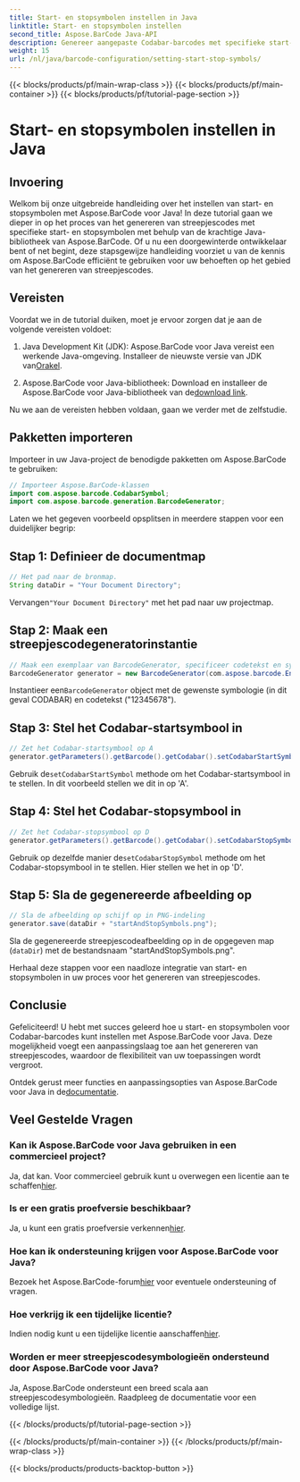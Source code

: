 ```yaml
---
title: Start- en stopsymbolen instellen in Java
linktitle: Start- en stopsymbolen instellen
second_title: Aspose.BarCode Java-API
description: Genereer aangepaste Codabar-barcodes met specifieke start- en stopsymbolen in Java met behulp van Aspose.BarCode. Volg onze stapsgewijze handleiding voor een naadloze integratie.
weight: 15
url: /nl/java/barcode-configuration/setting-start-stop-symbols/
---
```


{{< blocks/products/pf/main-wrap-class >}}
{{< blocks/products/pf/main-container >}}
{{< blocks/products/pf/tutorial-page-section >}}

# Start- en stopsymbolen instellen in Java


## Invoering

Welkom bij onze uitgebreide handleiding over het instellen van start- en stopsymbolen met Aspose.BarCode voor Java! In deze tutorial gaan we dieper in op het proces van het genereren van streepjescodes met specifieke start- en stopsymbolen met behulp van de krachtige Java-bibliotheek van Aspose.BarCode. Of u nu een doorgewinterde ontwikkelaar bent of net begint, deze stapsgewijze handleiding voorziet u van de kennis om Aspose.BarCode efficiënt te gebruiken voor uw behoeften op het gebied van het genereren van streepjescodes.

## Vereisten

Voordat we in de tutorial duiken, moet je ervoor zorgen dat je aan de volgende vereisten voldoet:

1.  Java Development Kit (JDK): Aspose.BarCode voor Java vereist een werkende Java-omgeving. Installeer de nieuwste versie van JDK van[Orakel](https://www.oracle.com/java/technologies/javase-downloads.html).

2.  Aspose.BarCode voor Java-bibliotheek: Download en installeer de Aspose.BarCode voor Java-bibliotheek van de[download link](https://releases.aspose.com/barcode/java/).

Nu we aan de vereisten hebben voldaan, gaan we verder met de zelfstudie.

## Pakketten importeren

Importeer in uw Java-project de benodigde pakketten om Aspose.BarCode te gebruiken:

```java
// Importeer Aspose.BarCode-klassen
import com.aspose.barcode.CodabarSymbol;
import com.aspose.barcode.generation.BarcodeGenerator;
```

Laten we het gegeven voorbeeld opsplitsen in meerdere stappen voor een duidelijker begrip:

## Stap 1: Definieer de documentmap

```java
// Het pad naar de bronmap.
String dataDir = "Your Document Directory";
```

 Vervangen`"Your Document Directory"` met het pad naar uw projectmap.

## Stap 2: Maak een streepjescodegeneratorinstantie

```java
// Maak een exemplaar van BarcodeGenerator, specificeer codetekst en symbologie in de constructor
BarcodeGenerator generator = new BarcodeGenerator(com.aspose.barcode.EncodeTypes.CODABAR, "12345678");
```

 Instantieer een`BarcodeGenerator` object met de gewenste symbologie (in dit geval CODABAR) en codetekst ("12345678").

## Stap 3: Stel het Codabar-startsymbool in

```java
// Zet het Codabar-startsymbool op A
generator.getParameters().getBarcode().getCodabar().setCodabarStartSymbol(CodabarSymbol.A);
```

 Gebruik de`setCodabarStartSymbol` methode om het Codabar-startsymbool in te stellen. In dit voorbeeld stellen we dit in op 'A'.

## Stap 4: Stel het Codabar-stopsymbool in

```java
// Zet het Codabar-stopsymbool op D
generator.getParameters().getBarcode().getCodabar().setCodabarStopSymbol(CodabarSymbol.D);
```

 Gebruik op dezelfde manier de`setCodabarStopSymbol` methode om het Codabar-stopsymbool in te stellen. Hier stellen we het in op 'D'.

## Stap 5: Sla de gegenereerde afbeelding op

```java
// Sla de afbeelding op schijf op in PNG-indeling
generator.save(dataDir + "startAndStopSymbols.png");
```

Sla de gegenereerde streepjescodeafbeelding op in de opgegeven map (`dataDir`) met de bestandsnaam "startAndStopSymbols.png".

Herhaal deze stappen voor een naadloze integratie van start- en stopsymbolen in uw proces voor het genereren van streepjescodes.

## Conclusie

Gefeliciteerd! U hebt met succes geleerd hoe u start- en stopsymbolen voor Codabar-barcodes kunt instellen met Aspose.BarCode voor Java. Deze mogelijkheid voegt een aanpassingslaag toe aan het genereren van streepjescodes, waardoor de flexibiliteit van uw toepassingen wordt vergroot.

 Ontdek gerust meer functies en aanpassingsopties van Aspose.BarCode voor Java in de[documentatie](https://reference.aspose.com/barcode/java/).

## Veel Gestelde Vragen

### Kan ik Aspose.BarCode voor Java gebruiken in een commercieel project?
 Ja, dat kan. Voor commercieel gebruik kunt u overwegen een licentie aan te schaffen[hier](https://purchase.aspose.com/buy).

### Is er een gratis proefversie beschikbaar?
 Ja, u kunt een gratis proefversie verkennen[hier](https://releases.aspose.com/).

### Hoe kan ik ondersteuning krijgen voor Aspose.BarCode voor Java?
 Bezoek het Aspose.BarCode-forum[hier](https://forum.aspose.com/c/barcode/13) voor eventuele ondersteuning of vragen.

### Hoe verkrijg ik een tijdelijke licentie?
 Indien nodig kunt u een tijdelijke licentie aanschaffen[hier](https://purchase.aspose.com/temporary-license/).

### Worden er meer streepjescodesymbologieën ondersteund door Aspose.BarCode voor Java?
Ja, Aspose.BarCode ondersteunt een breed scala aan streepjescodesymbologieën. Raadpleeg de documentatie voor een volledige lijst.


{{< /blocks/products/pf/tutorial-page-section >}}

{{< /blocks/products/pf/main-container >}}
{{< /blocks/products/pf/main-wrap-class >}}

{{< blocks/products/products-backtop-button >}}
